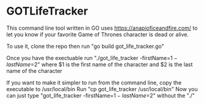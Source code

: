 # GOTLifeTracker

This command line tool written in GO uses https://anapioficeandfire.com/ to
let you know if your favorite Game of Thrones character is dead or alive.

To use it, clone the repo then run "go build got_life_tracker.go"

Once you have the exectuable run "./got_life_tracker -firstName=$1 -lastName=$2"
where $1 is the first name of the character and $2 is the last name of the character

If you want to make it simpler to run from the command line, copy the executable to /usr/local/bin
Run "cp got_life_tracker /usr/local/bin"
Now you can just type "got_life_tracker -firstName=$1 -lastName=$2" without the "./"
